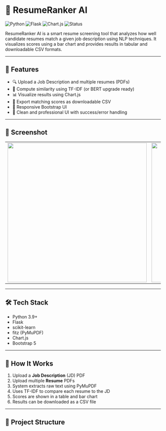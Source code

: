 # 📄 ResumeRanker AI

![Python](https://img.shields.io/badge/Python-3.9+-blue)
![Flask](https://img.shields.io/badge/Flask-2.x-lightgrey)
![Chart.js](https://img.shields.io/badge/Chart.js-4.x-blueviolet)
![Status](https://img.shields.io/badge/Project-Ready--to--Deploy-green)

ResumeRanker AI is a smart resume screening tool that analyzes how well candidate resumes match a given job description using NLP techniques. It visualizes scores using a bar chart and provides results in tabular and downloadable CSV formats.

---

## 🚀 Features

- 🔍 Upload a Job Description and multiple resumes (PDFs)
- 🧠 Compute similarity using TF-IDF (or BERT upgrade ready)
- 📊 Visualize results using Chart.js
- 🧾 Export matching scores as downloadable CSV
- 📱 Responsive Bootstrap UI
- 🧼 Clean and professional UI with success/error handling

---

## 📸 Screenshot

<table>
<tr>
<td><img src="https://user-images.githubusercontent.com/your-image-link/chart-demo.png" width="450"/></td>
<td><img src="https://user-images.githubusercontent.com/your-image-link/table-demo.png" width="450"/></td>
</tr>
</table>

---

## 🛠️ Tech Stack

- Python 3.9+
- Flask
- scikit-learn
- fitz (PyMuPDF)
- Chart.js
- Bootstrap 5

---

## 🧪 How It Works

1. Upload a **Job Description** (JD) PDF
2. Upload multiple **Resume** PDFs
3. System extracts raw text using PyMuPDF
4. Uses TF-IDF to compare each resume to the JD
5. Scores are shown in a table and bar chart
6. Results can be downloaded as a CSV file

---

## 📂 Project Structure

